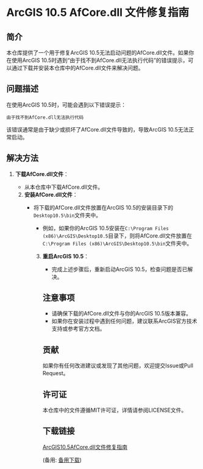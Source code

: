 # ArcGIS 10.5 AfCore.dll 文件修复指南

## 简介
本仓库提供了一个用于修复ArcGIS 10.5无法启动问题的AfCore.dll文件。如果你在使用ArcGIS 10.5时遇到“由于找不到AfCore.dll无法执行代码”的错误提示，可以通过下载并安装本仓库中的AfCore.dll文件来解决问题。

## 问题描述
在使用ArcGIS 10.5时，可能会遇到以下错误提示：
```
由于找不到AfCore.dll无法执行代码
```
该错误通常是由于缺少或损坏了AfCore.dll文件导致的，导致ArcGIS 10.5无法正常启动。

## 解决方法
1. **下载AfCore.dll文件**：
   - 从本仓库中下载AfCore.dll文件。

   2. **安装AfCore.dll文件**：
      - 将下载的AfCore.dll文件放置在ArcGIS 10.5的安装目录下的`Desktop10.5\bin`文件夹中。
         - 例如，如果你的ArcGIS 10.5安装在`C:\Program Files (x86)\ArcGIS\Desktop10.5`目录下，则将AfCore.dll文件放置在`C:\Program Files (x86)\ArcGIS\Desktop10.5\bin`文件夹中。

         3. **重启ArcGIS 10.5**：
            - 完成上述步骤后，重新启动ArcGIS 10.5，检查问题是否已解决。

            ## 注意事项
            - 请确保下载的AfCore.dll文件与你的ArcGIS 10.5版本兼容。
            - 如果你在安装过程中遇到任何问题，建议联系ArcGIS官方技术支持或参考官方文档。

            ## 贡献
            如果你有任何改进建议或发现了其他问题，欢迎提交Issue或Pull Request。

            ## 许可证
            本仓库中的文件遵循MIT许可证，详情请参阅LICENSE文件。

            ## 下载链接
            [ArcGIS10.5AfCore.dll文件修复指南](https://pan.quark.cn/s/d3140bf5ea73) 

            (备用: [备用下载](https://pan.baidu.com/s/1WTbPom5mqQwI4l_DwUk2tA?pwd=1234))
